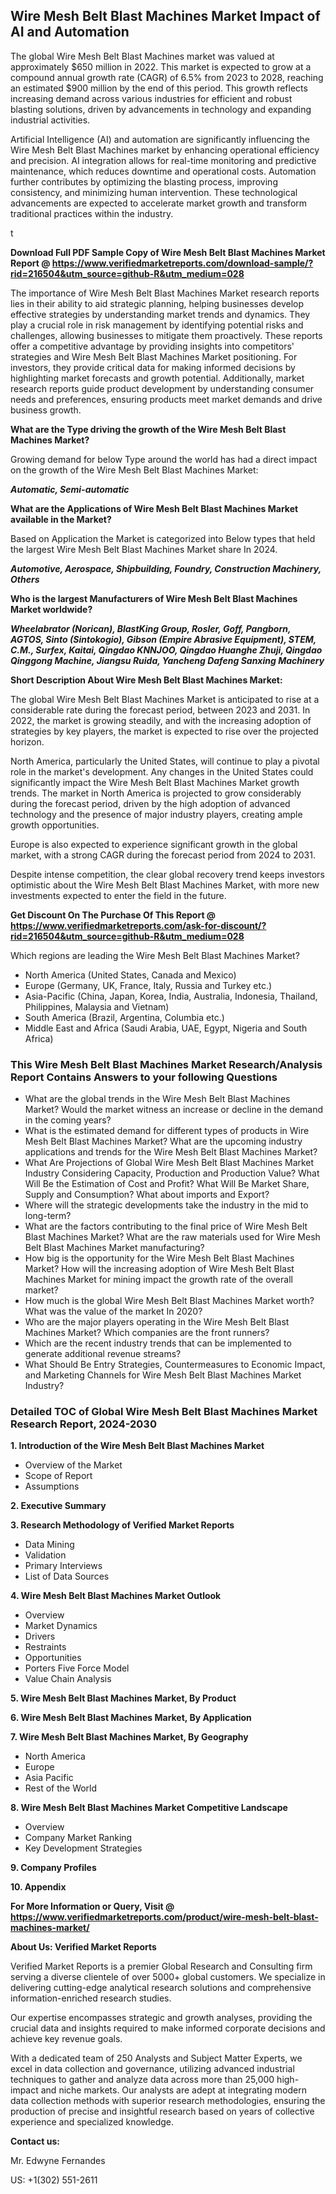 <h2>Wire Mesh Belt Blast Machines Market Impact of AI and Automation</h2><p>The global Wire Mesh Belt Blast Machines market was valued at approximately $650 million in 2022. This market is expected to grow at a compound annual growth rate (CAGR) of 6.5% from 2023 to 2028, reaching an estimated $900 million by the end of this period. This growth reflects increasing demand across various industries for efficient and robust blasting solutions, driven by advancements in technology and expanding industrial activities.</p><p>Artificial Intelligence (AI) and automation are significantly influencing the Wire Mesh Belt Blast Machines market by enhancing operational efficiency and precision. AI integration allows for real-time monitoring and predictive maintenance, which reduces downtime and operational costs. Automation further contributes by optimizing the blasting process, improving consistency, and minimizing human intervention. These technological advancements are expected to accelerate market growth and transform traditional practices within the industry.</p>t</p><p id="" class=""><strong>Download Full PDF Sample Copy of Wire Mesh Belt Blast Machines Market Report @ <a href="https://www.verifiedmarketreports.com/download-sample/?rid=216504&utm_source=github-R&utm_medium=028" target="_blank">https://www.verifiedmarketreports.com/download-sample/?rid=216504&utm_source=github-R&utm_medium=028</a></strong></p><p>The importance of&nbsp;Wire Mesh Belt Blast Machines Market research reports lies in their ability to aid strategic planning, helping businesses develop effective strategies by understanding market trends and dynamics. They play a crucial role in risk management by identifying potential risks and challenges, allowing businesses to mitigate them proactively. These reports offer a competitive advantage by providing insights into competitors' strategies and Wire Mesh Belt Blast Machines Market positioning. For investors, they provide critical data for making informed decisions by highlighting market forecasts and growth potential. Additionally, market research reports guide product development by understanding consumer needs and preferences, ensuring products meet market demands and drive business growth.</p><p><strong>What are the&nbsp;Type driving the growth of the Wire Mesh Belt Blast Machines Market?</strong></p><p id="" class="">Growing demand for below Type around the world has had a direct impact on the growth of the Wire Mesh Belt Blast Machines Market:</p><em><strong>Automatic, Semi-automatic</strong></em></p><strong>What are the&nbsp;Applications&nbsp;of Wire Mesh Belt Blast Machines Market available in the Market?</strong></p><p id="" class="">Based on Application the Market is categorized into Below types that held the largest Wire Mesh Belt Blast Machines Market share In 2024.</p><em><strong>Automotive, Aerospace, Shipbuilding, Foundry, Construction Machinery, Others</strong></em></p><strong>Who is the largest Manufacturers of Wire Mesh Belt Blast Machines Market worldwide?</strong></p><p><em><strong>Wheelabrator (Norican), BlastKing Group, Rosler, Goff, Pangborn, AGTOS, Sinto (Sintokogio), Gibson (Empire Abrasive Equipment), STEM, C.M., Surfex, Kaitai, Qingdao KNNJOO, Qingdao Huanghe Zhuji, Qingdao Qinggong Machine, Jiangsu Ruida, Yancheng Dafeng Sanxing Machinery</strong></em></p><p id="" class=""><strong>Short Description About Wire Mesh Belt Blast Machines Market:</strong></p><p>The global Wire Mesh Belt Blast Machines Market is anticipated to rise at a considerable rate during the forecast period, between 2023 and 2031. In 2022, the market is growing steadily, and with the increasing adoption of strategies by key players, the market is expected to rise over the projected horizon.</p><p>North America, particularly the United States, will continue to play a pivotal role in the market's development. Any changes in the United States could significantly impact the Wire Mesh Belt Blast Machines Market growth trends. The market in North America is projected to grow considerably during the forecast period, driven by the high adoption of advanced technology and the presence of major industry players, creating ample growth opportunities.</p><p>Europe is also expected to experience significant growth in the global market, with a strong CAGR during the forecast period from 2024 to 2031.</p><p>Despite intense competition, the clear global recovery trend keeps investors optimistic about the Wire Mesh Belt Blast Machines Market, with more new investments expected to enter the field in the future.</p><p id="" class=""><strong>Get Discount On The Purchase Of This Report @ <a href="https://www.verifiedmarketreports.com/ask-for-discount/?rid=216504&utm_source=github-R&utm_medium=028" target="_blank">https://www.verifiedmarketreports.com/ask-for-discount/?rid=216504&utm_source=github-R&utm_medium=028</a></strong></p>Which regions are leading the Wire Mesh Belt Blast Machines Market?</p><ul><li>North America (United States, Canada and Mexico)</li><li>Europe (Germany, UK, France, Italy, Russia and Turkey etc.)</li><li>Asia-Pacific (China, Japan, Korea, India, Australia, Indonesia, Thailand, Philippines, Malaysia and Vietnam)</li><li>South America (Brazil, Argentina, Columbia etc.)</li><li>Middle East and Africa (Saudi Arabia, UAE, Egypt, Nigeria and South Africa)</li></ul><h3 id="" class="">This Wire Mesh Belt Blast Machines Market Research/Analysis Report Contains Answers to your following Questions</h3><ul><li>What are the global trends in the Wire Mesh Belt Blast Machines Market? Would the market witness an increase or decline in the demand in the coming years?</li><li>What is the estimated demand for different types of products in Wire Mesh Belt Blast Machines Market? What are the upcoming industry applications and trends for the Wire Mesh Belt Blast Machines Market?</li><li>What Are Projections of Global Wire Mesh Belt Blast Machines Market Industry Considering Capacity, Production and Production Value? What Will Be the Estimation of Cost and Profit? What Will Be Market Share, Supply and Consumption? What about imports and Export?</li><li>Where will the strategic developments take the industry in the mid to long-term?</li><li>What are the factors contributing to the final price of Wire Mesh Belt Blast Machines Market? What are the raw materials used for Wire Mesh Belt Blast Machines Market manufacturing?</li><li>How big is the opportunity for the Wire Mesh Belt Blast Machines Market? How will the increasing adoption of Wire Mesh Belt Blast Machines Market for mining impact the growth rate of the overall market?</li><li>How much is the global Wire Mesh Belt Blast Machines Market worth? What was the value of the market In 2020?</li><li>Who are the major players operating in the Wire Mesh Belt Blast Machines Market? Which companies are the front runners?</li><li>Which are the recent industry trends that can be implemented to generate additional revenue streams?</li><li>What Should Be Entry Strategies, Countermeasures to Economic Impact, and Marketing Channels for Wire Mesh Belt Blast Machines Market Industry?</li></ul><h3 id="" class="">Detailed TOC of Global Wire Mesh Belt Blast Machines Market Research Report, 2024-2030</h3><p id="" class=""><strong>1. Introduction of the Wire Mesh Belt Blast Machines Market</strong></p><ul><li>Overview of the Market</li><li>Scope of Report</li><li>Assumptions</li></ul><p id="" class=""><strong>2. Executive Summary</strong></p><p id="" class=""><strong>3. Research Methodology of Verified Market Reports</strong></p><ul><li>Data Mining</li><li>Validation</li><li>Primary Interviews</li><li>List of Data Sources</li></ul><p id="" class=""><strong>4. Wire Mesh Belt Blast Machines Market Outlook</strong></p><ul><li>Overview</li><li>Market Dynamics</li><li>Drivers</li><li>Restraints</li><li>Opportunities</li><li>Porters Five Force Model</li><li>Value Chain Analysis</li></ul><p id="" class=""><strong>5. Wire Mesh Belt Blast Machines Market, By Product</strong></p><p id="" class=""><strong>6. Wire Mesh Belt Blast Machines Market, By Application</strong></p><p id="" class=""><strong>7. Wire Mesh Belt Blast Machines Market, By Geography</strong></p><ul><li>North America</li><li>Europe</li><li>Asia Pacific</li><li>Rest of the World</li></ul><p id="" class=""><strong>8. Wire Mesh Belt Blast Machines Market Competitive Landscape</strong></p><ul><li>Overview</li><li>Company Market Ranking</li><li>Key Development Strategies</li></ul><p id="" class=""><strong>9. Company Profiles</strong></p><p id="" class=""><strong>10. Appendix</strong></p><p id="" class=""><strong>For More Information or Query, Visit @ <a href="https://www.verifiedmarketreports.com/product/wire-mesh-belt-blast-machines-market/" target="_blank">https://www.verifiedmarketreports.com/product/wire-mesh-belt-blast-machines-market/</a></strong></p><p id="" class=""><strong>About Us: Verified Market Reports</strong></p><p id="" class="">Verified Market Reports is a premier Global Research and Consulting firm serving a diverse clientele of over 5000+ global customers. We specialize in delivering cutting-edge analytical research solutions and comprehensive information-enriched research studies.</p><p id="" class="">Our expertise encompasses strategic and growth analyses, providing the crucial data and insights required to make informed corporate decisions and achieve key revenue goals.</p><p id="" class="">With a dedicated team of 250 Analysts and Subject Matter Experts, we excel in data collection and governance, utilizing advanced industrial techniques to gather and analyze data across more than 25,000 high-impact and niche markets. Our analysts are adept at integrating modern data collection methods with superior research methodologies, ensuring the production of precise and insightful research based on years of collective experience and specialized knowledge.</p><p id="" class=""><strong>Contact us:</strong></p><p id="" class="">Mr. Edwyne Fernandes</p><p id="" class="">US: +1(302) 551-2611</p>